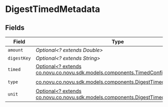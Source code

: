 # DigestTimedMetadata


## Fields

| Field                                                                                                                                   | Type                                                                                                                                    | Required                                                                                                                                | Description                                                                                                                             |
| --------------------------------------------------------------------------------------------------------------------------------------- | --------------------------------------------------------------------------------------------------------------------------------------- | --------------------------------------------------------------------------------------------------------------------------------------- | --------------------------------------------------------------------------------------------------------------------------------------- |
| `amount`                                                                                                                                | *Optional<? extends Double>*                                                                                                            | :heavy_minus_sign:                                                                                                                      | N/A                                                                                                                                     |
| `digestKey`                                                                                                                             | *Optional<? extends String>*                                                                                                            | :heavy_minus_sign:                                                                                                                      | N/A                                                                                                                                     |
| `timed`                                                                                                                                 | [Optional<? extends co.novu.co.novu.sdk.models.components.TimedConfig>](../../models/components/TimedConfig.md)                         | :heavy_minus_sign:                                                                                                                      | N/A                                                                                                                                     |
| `type`                                                                                                                                  | [co.novu.co.novu.sdk.models.components.DigestTimedMetadataType](../../models/components/DigestTimedMetadataType.md)                     | :heavy_check_mark:                                                                                                                      | N/A                                                                                                                                     |
| `unit`                                                                                                                                  | [Optional<? extends co.novu.co.novu.sdk.models.components.DigestTimedMetadataUnit>](../../models/components/DigestTimedMetadataUnit.md) | :heavy_minus_sign:                                                                                                                      | N/A                                                                                                                                     |